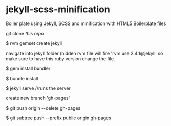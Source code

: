 # jekyll-scss-minification

Boiler plate using Jekyll, SCSS and minification with HTML5 Boilerplate files

git clone *this repo*

$ rvm gemset create jekyll

navigate into jekyll folder (hidden rvm file will fire 'rvm use 2.4.1@jekyll' so make sure to have this ruby version change the file.

$ gem install bundler

$ bundle install

$ jekyll serve              //runs the server

create new branch 'gh-pages'

$ git push origin --delete gh-pages

$ git subtree push --prefix public origin gh-pages


